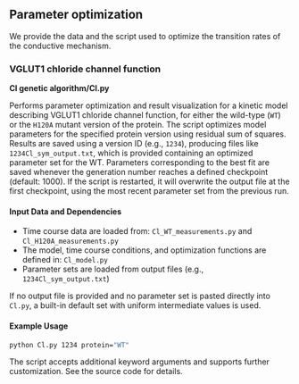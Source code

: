 ## Parameter optimization
We provide the data and the script used to optimize the transition rates of the conductive mechanism. 
### VGLUT1 chloride channel function
**Cl genetic algorithm/Cl.py**

Performs parameter optimization and result visualization for a kinetic model describing VGLUT1 chloride channel function, for either the wild-type (`WT`) or the `H120A` mutant version of the protein.
The script optimizes model parameters for the specified protein version using residual sum of squares. Results are saved using a version ID (e.g., `1234`), producing files like `1234Cl_sym_output.txt`, which is provided containing an optimized parameter set for the WT. Parameters corresponding to the best fit are saved whenever the generation number reaches a defined checkpoint (default: 1000).
If the script is restarted, it will overwrite the output file at the first checkpoint, using the most recent parameter set from the previous run.
#### Input Data and Dependencies
- Time course data are loaded from: `Cl_WT_measurements.py` and `Cl_H120A_measurements.py`
- The model, time course conditions, and optimization functions are defined in: `Cl_model.py`
- Parameter sets are loaded from output files (e.g., `1234Cl_sym_output.txt`)

If no output file is provided and no parameter set is pasted directly into `Cl.py`, a built-in default set with uniform intermediate values is used.

#### Example Usage
```bash
python Cl.py 1234 protein="WT"
```
The script accepts additional keyword arguments and supports further customization. See the source code for details.

